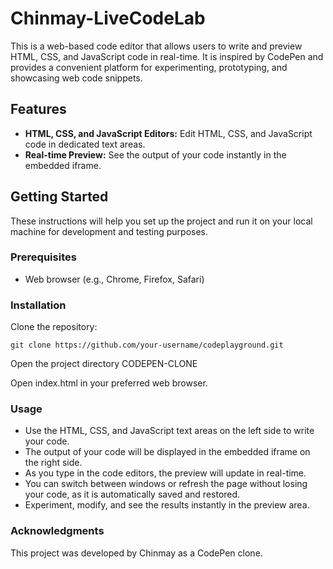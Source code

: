 # Chinmay-LiveCodeLab
This is a web-based code editor that allows users to write and preview HTML, CSS, and JavaScript code in real-time. It is inspired by CodePen and provides a convenient platform for experimenting, prototyping, and showcasing web code snippets.

## Features

- **HTML, CSS, and JavaScript Editors:** Edit HTML, CSS, and JavaScript code in dedicated text areas.
- **Real-time Preview:** See the output of your code instantly in the embedded iframe.

## Getting Started

These instructions will help you set up the project and run it on your local machine for development and testing purposes.

### Prerequisites

- Web browser (e.g., Chrome, Firefox, Safari)

### Installation

Clone the repository:
   ```
   git clone https://github.com/your-username/codeplayground.git

   ```

Open the project directory CODEPEN-CLONE 

Open index.html in your preferred web browser.

### Usage

- Use the HTML, CSS, and JavaScript text areas on the left side to write your code.
- The output of your code will be displayed in the embedded iframe on the right side.
- As you type in the code editors, the preview will update in real-time.
- You can switch between windows or refresh the page without losing your code, as it is automatically saved and restored.
- Experiment, modify, and see the results instantly in the preview area.

### Acknowledgments

This project was developed by Chinmay as a CodePen clone.
